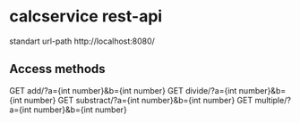 # calcservice rest-api

standart url-path  http://localhost:8080/

## Access methods


GET add/?a={int number}&b={int number}
GET divide/?a={int number}&b={int number}
GET substract/?a={int number}&b={int number}
GET multiple/?a={int number}&b={int number}
